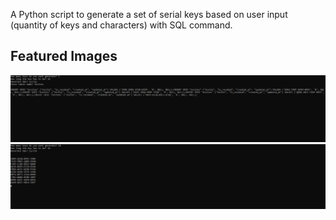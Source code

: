 A Python script to generate a set of serial keys based on user input (quantity of keys and characters) with SQL command.

## Featured Images
<div align="center">
    <img src="./screenshots/screenshot_1.png" width="700"><br />
    <img src="./screenshots/screenshot_2.png" width="700"><br />
</div>